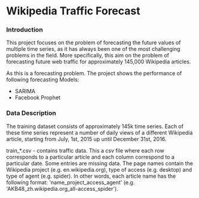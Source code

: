 # Wikipedia Traffic Forecast
### Introduction

This project focuses on the problem of forecasting the future values of multiple time series, as it has always been one of the most challenging problems in the field. More specifically, this aim on the problem of forecasting future web traffic for approximately 145,000 Wikipedia articles.

As this is a forecasting problem. The project shows the performance of following forecasting Models:
- SARIMA
- Facebook Prophet

### Data Description

The training dataset consists of approximately 145k time series. Each of these time series represent a number of daily views of a different Wikipedia article, starting from July, 1st, 2015 up until December 31st, 2016.

train_*.csv - contains traffic data. This a csv file where each row corresponds to a particular article and each column correspond to a particular date. Some entries are missing data. The page names contain the Wikipedia project (e.g. en.wikipedia.org), type of access (e.g. desktop) and type of agent (e.g. spider). In other words, each article name has the following format: 'name_project_access_agent' (e.g. 'AKB48_zh.wikipedia.org_all-access_spider').
